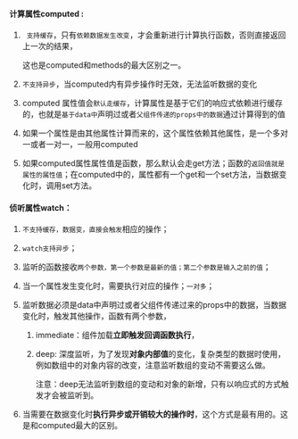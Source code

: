 #### **计算属性computed :** 

1. ` 支持缓存`，只有`依赖数据发生改变`，才会重新进行计算执行函数，否则直接返回上一次的结果，

   这也是computed和methods的最大区别之一。

2. `不支持异步`，当computed内有异步操作时无效，无法监听数据的变化

3. computed 属性值会`默认走缓存`，计算属性是基于它们的响应式依赖进行缓存的，也就是`基于data中`声明过或者`父组件传递的props中的数据`通过计算得到的值

4. 如果一个属性是由其他属性计算而来的，这个属性依赖其他属性，是一个多对一或者一对一，一般用computed

5. 如果computed属性属性值是函数，那么默认会走get方法；函数的`返回值就是属性的属性值`；在computed中的，属性都有一个get和一个set方法，当数据变化时，调用set方法。


#### **侦听属性watch：**

1. `不支持缓存，数据变，直接会触发`相应的操作；

2. `watch支持异步`；

3. 监听的函数接收`两个参数，第一个参数是最新的值；第二个参数是输入之前的值`；

4. 当一个属性发生变化时，需要执行对应的操作；`一对多`；

5. 监听数据必须是data中声明过或者父组件传递过来的props中的数据，当数据变化时，触发其他操作，函数有两个参数，
   1. immediate：组件加载**立即触发回调函数执行**，

   2. deep: 深度监听，为了发现**对象内部值**的变化，复杂类型的数据时使用，例如数组中的对象内容的改变，注意监听数组的变动不需要这么做。

      注意：deep无法监听到数组的变动和对象的新增，只有以响应式的方式触发才会被监听到。

6. 当需要在数据变化时**执行异步或开销较大的操作时**，这个方式是最有用的。这是和computed最大的区别。
